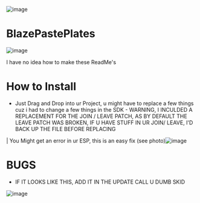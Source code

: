 ![image](https://user-images.githubusercontent.com/69991448/205403286-37de0984-557d-4400-936b-92d864ecaef7.png)


# BlazePastePlates
![image](https://user-images.githubusercontent.com/69991448/205400781-0a1dcc7b-eb56-43b7-a354-e78bb1d79d38.png)

I have no idea how to make these ReadMe's

# How to Install
- Just Drag and Drop into ur Project, u might have to replace a few things cuz i had to change a few things in the SDK
           - WARNING, I INCULDED A REPLACEMENT FOR THE JOIN / LEAVE PATCH, AS BY DEFAULT THE LEAVE PATCH WAS BROKEN, IF U HAVE STUFF IN UR JOIN/ LEAVE, I'D BACK UP THE FILE BEFORE REPLACING


 | You Might get an error in ur ESP, this is an easy fix (see photo)![image](https://user-images.githubusercontent.com/69991448/205401138-4d06c8c0-8561-46bc-aa13-d62b9e4dba39.png)


# BUGS 
 - IF IT LOOKS LIKE THIS, ADD IT IN THE UPDATE CALL U DUMB SKID
 
 ![image](https://user-images.githubusercontent.com/69991448/205401740-0df2a800-912f-4fad-9936-0d72ba446ba0.png)


